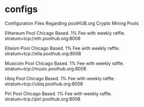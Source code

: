 # configs
Configuration Files Regarding poolHUB.org Crypto Mining Pools

Ethereum Pool Chicago Based. 1% Fee with weekly raffle.
stratum+tcp://eth.poolhub.org:8008

Ellaism Pool Chicago Based. 1% Fee with weekly raffle.
stratum+tcp://ella.poolhub.org:8008

Musicoin Pool Chicago Based. 1% Fee with weekly raffle.
stratum+tcp://music.poolhub.org:8008

Ubiq Pool Chicago Based. 1% Fee with weekly raffle.
stratum+tcp://ubiq.poolhub.org:8008


Pirl Pool Chicago Based. 1% Fee with weekly raffle.
stratum+tcp://pirl.poolhub.org:8008
